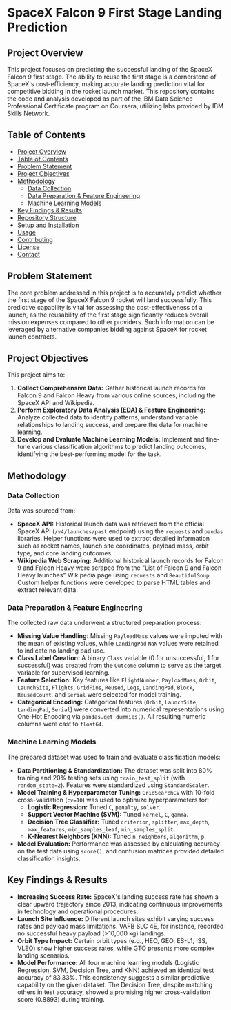 # SpaceX Falcon 9 First Stage Landing Prediction

## Project Overview

This project focuses on predicting the successful landing of the SpaceX Falcon 9 first stage. The ability to reuse the first stage is a cornerstone of SpaceX's cost-efficiency, making accurate landing prediction vital for competitive bidding in the rocket launch market. This repository contains the code and analysis developed as part of the IBM Data Science Professional Certificate program on Coursera, utilizing labs provided by IBM Skills Network.

## Table of Contents

- [Project Overview](#project-overview)
- [Table of Contents](#table-of-contents)
- [Problem Statement](#problem-statement)
- [Project Objectives](#project-objectives)
- [Methodology](#methodology)
  - [Data Collection](#data-collection)
  - [Data Preparation & Feature Engineering](#data-preparation--feature-engineering)
  - [Machine Learning Models](#machine-learning-models)
- [Key Findings & Results](#key-findings--results)
- [Repository Structure](#repository-structure)
- [Setup and Installation](#setup-and-installation)
- [Usage](#usage)
- [Contributing](#contributing)
- [License](#license)
- [Contact](#contact)

## Problem Statement

The core problem addressed in this project is to accurately predict whether the first stage of the SpaceX Falcon 9 rocket will land successfully. This predictive capability is vital for assessing the cost-effectiveness of a launch, as the reusability of the first stage significantly reduces overall mission expenses compared to other providers. Such information can be leveraged by alternative companies bidding against SpaceX for rocket launch contracts.

## Project Objectives

This project aims to:

1.  **Collect Comprehensive Data:** Gather historical launch records for Falcon 9 and Falcon Heavy from various online sources, including the SpaceX API and Wikipedia.
2.  **Perform Exploratory Data Analysis (EDA) & Feature Engineering:** Analyze collected data to identify patterns, understand variable relationships to landing success, and prepare the data for machine learning.
3.  **Develop and Evaluate Machine Learning Models:** Implement and fine-tune various classification algorithms to predict landing outcomes, identifying the best-performing model for the task.

## Methodology

### Data Collection

Data was sourced from:

* **SpaceX API:** Historical launch data was retrieved from the official SpaceX API (`/v4/launches/past` endpoint) using the `requests` and `pandas` libraries. Helper functions were used to extract detailed information such as rocket names, launch site coordinates, payload mass, orbit type, and core landing outcomes.
* **Wikipedia Web Scraping:** Additional historical launch records for Falcon 9 and Falcon Heavy were scraped from the "List of Falcon 9 and Falcon Heavy launches" Wikipedia page using `requests` and `BeautifulSoup`. Custom helper functions were developed to parse HTML tables and extract relevant data.

### Data Preparation & Feature Engineering

The collected raw data underwent a structured preparation process:

* **Missing Value Handling:** Missing `PayloadMass` values were imputed with the mean of existing values, while `LandingPad` `NaN` values were retained to indicate no landing pad use.
* **Class Label Creation:** A binary `Class` variable (0 for unsuccessful, 1 for successful) was created from the `Outcome` column to serve as the target variable for supervised learning.
* **Feature Selection:** Key features like `FlightNumber`, `PayloadMass`, `Orbit`, `LaunchSite`, `Flights`, `GridFins`, `Reused`, `Legs`, `LandingPad`, `Block`, `ReusedCount`, and `Serial` were selected for model training.
* **Categorical Encoding:** Categorical features (`Orbit`, `LaunchSite`, `LandingPad`, `Serial`) were converted into numerical representations using One-Hot Encoding via `pandas.get_dummies()`. All resulting numeric columns were cast to `float64`.

### Machine Learning Models

The prepared dataset was used to train and evaluate classification models:

* **Data Partitioning & Standardization:** The dataset was split into 80% training and 20% testing sets using `train_test_split` (with `random_state=2`). Features were standardized using `StandardScaler`.
* **Model Training & Hyperparameter Tuning:** `GridSearchCV` with 10-fold cross-validation (`cv=10`) was used to optimize hyperparameters for:
    * **Logistic Regression:** Tuned `C`, `penalty`, `solver`.
    * **Support Vector Machine (SVM):** Tuned `kernel`, `C`, `gamma`.
    * **Decision Tree Classifier:** Tuned `criterion`, `splitter`, `max_depth`, `max_features`, `min_samples_leaf`, `min_samples_split`.
    * **K-Nearest Neighbors (KNN):** Tuned `n_neighbors`, `algorithm`, `p`.
* **Model Evaluation:** Performance was assessed by calculating accuracy on the test data using `score()`, and confusion matrices provided detailed classification insights.

## Key Findings & Results

* **Increasing Success Rate:** SpaceX's landing success rate has shown a clear upward trajectory since 2013, indicating continuous improvements in technology and operational procedures.
* **Launch Site Influence:** Different launch sites exhibit varying success rates and payload mass limitations. VAFB SLC 4E, for instance, recorded no successful heavy payload (>10,000 kg) landings.
* **Orbit Type Impact:** Certain orbit types (e.g., HEO, GEO, ES-L1, ISS, VLEO) show higher success rates, while GTO presents more complex landing scenarios.
* **Model Performance:** All four machine learning models (Logistic Regression, SVM, Decision Tree, and KNN) achieved an identical test accuracy of 83.33%. This consistency suggests a similar predictive capability on the given dataset. The Decision Tree, despite matching others in test accuracy, showed a promising higher cross-validation score (0.8893) during training.

